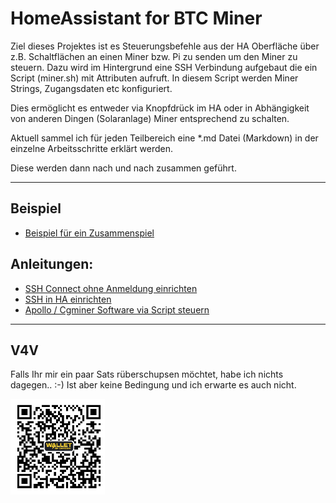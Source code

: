 # HomeAssistant for BTC Miner

Ziel dieses Projektes ist es Steuerungsbefehle aus der HA Oberfläche über z.B. Schaltflächen an einen Miner bzw. Pi zu senden um den Miner zu steuern.
Dazu wird im Hintergrund eine SSH Verbindung aufgebaut die ein Script (miner.sh) mit Attributen aufruft. In diesem Script werden Miner Strings, Zugangsdaten etc konfiguriert.

Dies ermöglicht es entweder via Knopfdrück im HA oder in Abhängigkeit von anderen Dingen (Solaranlage) Miner entsprechend zu schalten.


Aktuell sammel ich für jeden Teilbereich eine *.md Datei (Markdown) in der einzelne Arbeitsschritte erklärt werden.

Diese werden dann nach und nach zusammen geführt.

---
## Beispiel
- [Beispiel für ein Zusammenspiel](https://github.com/buerzel/HomeAssistant_Miner/blob/main/example.md)


## Anleitungen:

- [SSH Connect ohne Anmeldung einrichten](https://github.com/buerzel/HomeAssistant_Miner/blob/main/ssh_connect.md)
- [SSH in HA einrichten](https://github.com/buerzel/HomeAssistant_Miner/blob/main/sshHomeAssistant.md)
- [Apollo / Cgminer Software via Script steuern](https://github.com/buerzel/HomeAssistant_Miner/blob/main/scriptApolloCgminer.md)



---


## V4V
Falls Ihr mir ein paar Sats rüberschupsen möchtet, habe ich nichts dagegen.. :-)
Ist aber keine Bedingung und ich erwarte es auch nicht.

<img src="Images/donation.jpg" width="30%">

